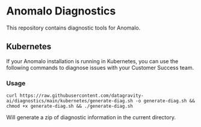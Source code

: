 # Anomalo Diagnostics

This repository contains diagnostic tools for Anomalo.

## Kubernetes

If your Anomalo installation is running in Kubernetes, you can use the following commands to diagnose issues with your Customer Success team.

### Usage

```
curl https://raw.githubusercontent.com/datagravity-ai/diagnostics/main/kubernetes/generate-diag.sh -o generate-diag.sh && chmod +x generate-diag.sh && ./generate-diag.sh
```

Will generate a zip of diagnostic information in the current directory.